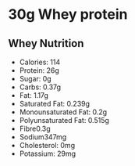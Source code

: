 # 30g Whey protein

## Whey Nutrition

- Calories: 114
- Protein: 26g
- Sugar: 0g
- Carbs: 0.37g
- Fat: 1.17g
- Saturated Fat: 0.239g
- Monounsaturated Fat: 0.2g
- Polyunsaturated Fat: 0.515g
- Fibre0.3g
- Sodium347mg
- Cholesterol: 0mg
- Potassium: 29mg